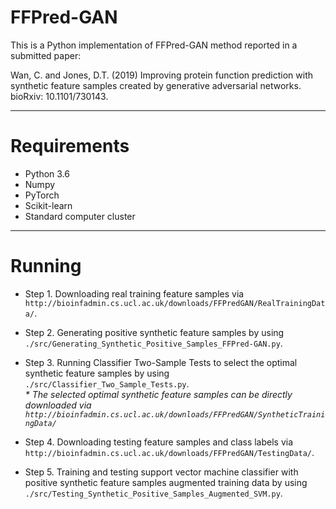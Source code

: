 # FFPred-GAN

This is a Python implementation of FFPred-GAN method reported in a submitted paper:

Wan, C. and Jones, D.T. (2019) Improving protein function prediction with synthetic feature samples created by generative adversarial networks. bioRxiv: 10.1101/730143.

---------------------------------------------------------------
# Requirements

- Python 3.6 
- Numpy 
- PyTorch
- Scikit-learn
- Standard computer cluster

---------------------------------------------------------------
# Running 

* Step 1. Downloading real training feature samples via `http://bioinfadmin.cs.ucl.ac.uk/downloads/FFPredGAN/RealTrainingData/`.

* Step 2. Generating positive synthetic feature samples by using `./src/Generating_Synthetic_Positive_Samples_FFPred-GAN.py`.
 
* Step 3. Running Classifier Two-Sample Tests to select the optimal synthetic feature samples by using `./src/Classifier_Two_Sample_Tests.py`.<br/> _* The selected optimal synthetic feature samples can be directly downloaded via `http://bioinfadmin.cs.ucl.ac.uk/downloads/FFPredGAN/SyntheticTrainingData/`_

* Step 4. Downloading testing feature samples and class labels via `http://bioinfadmin.cs.ucl.ac.uk/downloads/FFPredGAN/TestingData/`.

* Step 5. Training and testing support vector machine classifier with positive synthetic feature samples augmented training data by using `./src/Testing_Synthetic_Positive_Samples_Augmented_SVM.py`.


